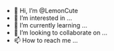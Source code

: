 - 👋 Hi, I’m @LemonCute
- 👀 I’m interested in ...
- 🌱 I’m currently learning ...
- 💞️ I’m looking to collaborate on ...
- 📫 How to reach me ...

<!---
LemonCute/LemonCute is a ✨ special ✨ repository because its `README.md` (this file) appears on your GitHub profile.
You can click the Preview link to take a look at your changes.
--->
